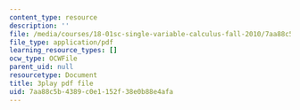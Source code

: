 ```yaml
---
content_type: resource
description: ''
file: /media/courses/18-01sc-single-variable-calculus-fall-2010/7aa88c5b4389c0e1152f38e0b88e4afa_1RLctDS2hUQ.pdf
file_type: application/pdf
learning_resource_types: []
ocw_type: OCWFile
parent_uid: null
resourcetype: Document
title: 3play pdf file
uid: 7aa88c5b-4389-c0e1-152f-38e0b88e4afa
---
```

